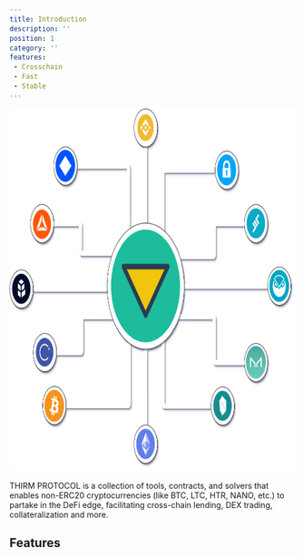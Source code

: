 ```yaml
---
title: Introduction
description: ''
position: 1
category: ''
features:
 - Crosschain
 - Fast
 - Stable
---
```


<img src="/xthirm.png"  width="1280" height="640" alt=""/>

THIRM PROTOCOL is a collection of tools, contracts, and solvers that enables non-ERC20 cryptocurrencies (like BTC, LTC, HTR, NANO, etc.) to partake in the DeFi edge, facilitating cross-chain lending, DEX trading, collateralization and more.

## Features

<list :items="features"></list>
